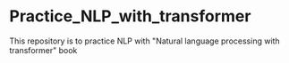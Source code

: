 # Practice_NLP_with_transformer
This repository is to practice NLP with "Natural language processing with transformer" book
